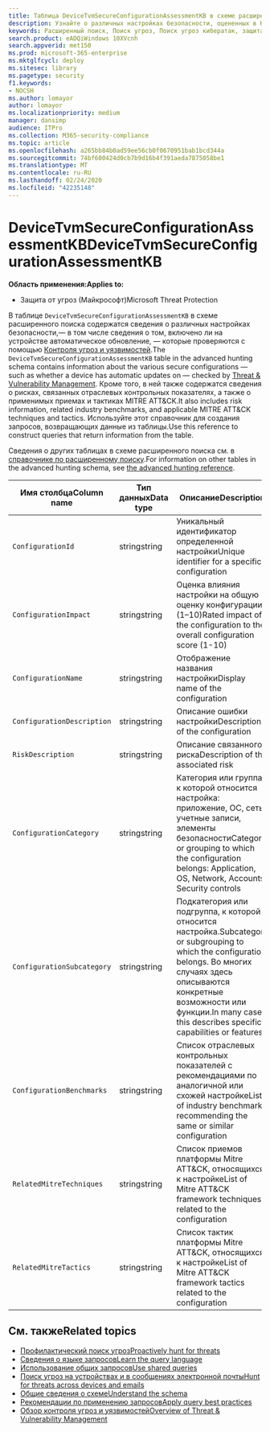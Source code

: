 ```yaml
---
title: Таблица DeviceTvmSecureConfigurationAssessmentKB в схеме расширенного поиска угроз
description: Узнайте о различных настройках безопасности, оцененных в Контроле угроз и уязвимостей, в таблице DeviceTvmSecureConfigurationAssessmentKB схемы расширенного поиска угроз.
keywords: Расширенный поиск, Поиск угроз, Поиск угроз кибератак, защита от угроз Майкрософт, Microsoft 365, MTP, m365, поиск, запрос, телеметрии, Справочник по схемам, Кусто, таблица, столбец, тип данных, описание, угроза & уязвимости, ТВМ, Управление устройствами, Настройка безопасности, МИТРЕ ATT&а Framework, база знаний, KB, Девицетвмсекуреконфигуратионассессменткб
search.product: eADQiWindows 10XVcnh
search.appverid: met150
ms.prod: microsoft-365-enterprise
ms.mktglfcycl: deploy
ms.sitesec: library
ms.pagetype: security
f1.keywords:
- NOCSH
ms.author: lomayor
author: lomayor
ms.localizationpriority: medium
manager: dansimp
audience: ITPro
ms.collection: M365-security-compliance
ms.topic: article
ms.openlocfilehash: a265bb84b0ad59ee56cb0f0670951bab1bcd344a
ms.sourcegitcommit: 74bf600424d0cb7b9d16b4f391aeda7875058be1
ms.translationtype: MT
ms.contentlocale: ru-RU
ms.lasthandoff: 02/24/2020
ms.locfileid: "42235148"
---
```

# <a name="devicetvmsecureconfigurationassessmentkb"></a><span data-ttu-id="cb25e-104">DeviceTvmSecureConfigurationAssessmentKB</span><span class="sxs-lookup"><span data-stu-id="cb25e-104">DeviceTvmSecureConfigurationAssessmentKB</span></span>

<span data-ttu-id="cb25e-105">**Область применения:**</span><span class="sxs-lookup"><span data-stu-id="cb25e-105">**Applies to:**</span></span>
- <span data-ttu-id="cb25e-106">Защита от угроз (Майкрософт)</span><span class="sxs-lookup"><span data-stu-id="cb25e-106">Microsoft Threat Protection</span></span>



<span data-ttu-id="cb25e-107">В таблице `DeviceTvmSecureConfigurationAssessmentKB` в схеме расширенного поиска содержатся сведения о различных настройках безопасности,— в том числе сведения о том, включено ли на устройстве автоматическое обновление, — которые проверяются с помощью [Контроля угроз и уязвимостей](https://docs.microsoft.com/windows/security/threat-protection/microsoft-defender-atp/next-gen-threat-and-vuln-mgt).</span><span class="sxs-lookup"><span data-stu-id="cb25e-107">The `DeviceTvmSecureConfigurationAssessmentKB` table in the advanced hunting schema contains information about the various secure configurations — such as whether a device has automatic updates on — checked by [Threat & Vulnerability Management](https://docs.microsoft.com/windows/security/threat-protection/microsoft-defender-atp/next-gen-threat-and-vuln-mgt).</span></span> <span data-ttu-id="cb25e-108">Кроме того, в ней также содержатся сведения о рисках, связанных отраслевых контрольных показателях, а также о применимых приемах и тактиках MITRE ATT&CK.</span><span class="sxs-lookup"><span data-stu-id="cb25e-108">It also includes risk information, related industry benchmarks, and applicable MITRE ATT&CK techniques and tactics.</span></span> <span data-ttu-id="cb25e-109">Используйте этот справочник для создания запросов, возвращающих данные из таблицы.</span><span class="sxs-lookup"><span data-stu-id="cb25e-109">Use this reference to construct queries that return information from the table.</span></span>

<span data-ttu-id="cb25e-110">Сведения о других таблицах в схеме расширенного поиска см. в [справочнике по расширенному поиску](advanced-hunting-schema-tables.md).</span><span class="sxs-lookup"><span data-stu-id="cb25e-110">For information on other tables in the advanced hunting schema, see [the advanced hunting reference](advanced-hunting-schema-tables.md).</span></span>

| <span data-ttu-id="cb25e-111">Имя столбца</span><span class="sxs-lookup"><span data-stu-id="cb25e-111">Column name</span></span> | <span data-ttu-id="cb25e-112">Тип данных</span><span class="sxs-lookup"><span data-stu-id="cb25e-112">Data type</span></span> | <span data-ttu-id="cb25e-113">Описание</span><span class="sxs-lookup"><span data-stu-id="cb25e-113">Description</span></span> |
|-------------|-----------|-------------|
| `ConfigurationId` | <span data-ttu-id="cb25e-114">string</span><span class="sxs-lookup"><span data-stu-id="cb25e-114">string</span></span> | <span data-ttu-id="cb25e-115">Уникальный идентификатор определенной настройки</span><span class="sxs-lookup"><span data-stu-id="cb25e-115">Unique identifier for a specific configuration</span></span> |
| `ConfigurationImpact` | <span data-ttu-id="cb25e-116">string</span><span class="sxs-lookup"><span data-stu-id="cb25e-116">string</span></span> | <span data-ttu-id="cb25e-117">Оценка влияния настройки на общую оценку конфигурации (1–10)</span><span class="sxs-lookup"><span data-stu-id="cb25e-117">Rated impact of the configuration to the overall configuration score (1-10)</span></span> |
| `ConfigurationName` | <span data-ttu-id="cb25e-118">string</span><span class="sxs-lookup"><span data-stu-id="cb25e-118">string</span></span> | <span data-ttu-id="cb25e-119">Отображение названия настройки</span><span class="sxs-lookup"><span data-stu-id="cb25e-119">Display name of the configuration</span></span> |
| `ConfigurationDescription` | <span data-ttu-id="cb25e-120">string</span><span class="sxs-lookup"><span data-stu-id="cb25e-120">string</span></span> | <span data-ttu-id="cb25e-121">Описание ошибки настройки</span><span class="sxs-lookup"><span data-stu-id="cb25e-121">Description of the configuration</span></span> |
| `RiskDescription` | <span data-ttu-id="cb25e-122">string</span><span class="sxs-lookup"><span data-stu-id="cb25e-122">string</span></span> | <span data-ttu-id="cb25e-123">Описание связанного риска</span><span class="sxs-lookup"><span data-stu-id="cb25e-123">Description of the associated risk</span></span> |
| `ConfigurationCategory` | <span data-ttu-id="cb25e-124">string</span><span class="sxs-lookup"><span data-stu-id="cb25e-124">string</span></span> | <span data-ttu-id="cb25e-125">Категория или группа, к которой относится настройка: приложение, ОС, сеть, учетные записи, элементы безопасности</span><span class="sxs-lookup"><span data-stu-id="cb25e-125">Category or grouping to which the configuration belongs: Application, OS, Network, Accounts, Security controls</span></span>|
| `ConfigurationSubcategory` | <span data-ttu-id="cb25e-126">string</span><span class="sxs-lookup"><span data-stu-id="cb25e-126">string</span></span> |<span data-ttu-id="cb25e-127">Подкатегория или подгруппа, к которой относится настройка.</span><span class="sxs-lookup"><span data-stu-id="cb25e-127">Subcategory or subgrouping to which the configuration belongs.</span></span> <span data-ttu-id="cb25e-128">Во многих случаях здесь описываются конкретные возможности или функции.</span><span class="sxs-lookup"><span data-stu-id="cb25e-128">In many cases, this describes specific capabilities or features.</span></span> |
| `ConfigurationBenchmarks` | <span data-ttu-id="cb25e-129">string</span><span class="sxs-lookup"><span data-stu-id="cb25e-129">string</span></span> | <span data-ttu-id="cb25e-130">Список отраслевых контрольных показателей с рекомендациями по аналогичной или схожей настройке</span><span class="sxs-lookup"><span data-stu-id="cb25e-130">List of industry benchmarks recommending the same or similar configuration</span></span> |
| `RelatedMitreTechniques` | <span data-ttu-id="cb25e-131">string</span><span class="sxs-lookup"><span data-stu-id="cb25e-131">string</span></span> | <span data-ttu-id="cb25e-132">Список приемов платформы Mitre ATT&CK, относящихся к настройке</span><span class="sxs-lookup"><span data-stu-id="cb25e-132">List of Mitre ATT&CK framework techniques related to the configuration</span></span> |
| `RelatedMitreTactics ` | <span data-ttu-id="cb25e-133">string</span><span class="sxs-lookup"><span data-stu-id="cb25e-133">string</span></span> | <span data-ttu-id="cb25e-134">Список тактик платформы Mitre ATT&CK, относящихся к настройке</span><span class="sxs-lookup"><span data-stu-id="cb25e-134">List of Mitre ATT&CK framework tactics related to the configuration</span></span> |

## <a name="related-topics"></a><span data-ttu-id="cb25e-135">См. также</span><span class="sxs-lookup"><span data-stu-id="cb25e-135">Related topics</span></span>

- [<span data-ttu-id="cb25e-136">Профилактический поиск угроз</span><span class="sxs-lookup"><span data-stu-id="cb25e-136">Proactively hunt for threats</span></span>](advanced-hunting-overview.md)
- [<span data-ttu-id="cb25e-137">Сведения о языке запросов</span><span class="sxs-lookup"><span data-stu-id="cb25e-137">Learn the query language</span></span>](advanced-hunting-query-language.md)
- [<span data-ttu-id="cb25e-138">Использование общих запросов</span><span class="sxs-lookup"><span data-stu-id="cb25e-138">Use shared queries</span></span>](advanced-hunting-shared-queries.md)
- [<span data-ttu-id="cb25e-139">Поиск угроз на устройствах и в сообщениях электронной почты</span><span class="sxs-lookup"><span data-stu-id="cb25e-139">Hunt for threats across devices and emails</span></span>](advanced-hunting-query-emails-devices.md)
- [<span data-ttu-id="cb25e-140">Общие сведения о схеме</span><span class="sxs-lookup"><span data-stu-id="cb25e-140">Understand the schema</span></span>](advanced-hunting-schema-tables.md)
- [<span data-ttu-id="cb25e-141">Рекомендации по применению запросов</span><span class="sxs-lookup"><span data-stu-id="cb25e-141">Apply query best practices</span></span>](advanced-hunting-best-practices.md)
- [<span data-ttu-id="cb25e-142">Обзор контроля угроз и уязвимостей</span><span class="sxs-lookup"><span data-stu-id="cb25e-142">Overview of Threat & Vulnerability Management</span></span>](https://docs.microsoft.com/windows/security/threat-protection/microsoft-defender-atp/next-gen-threat-and-vuln-mgt)
